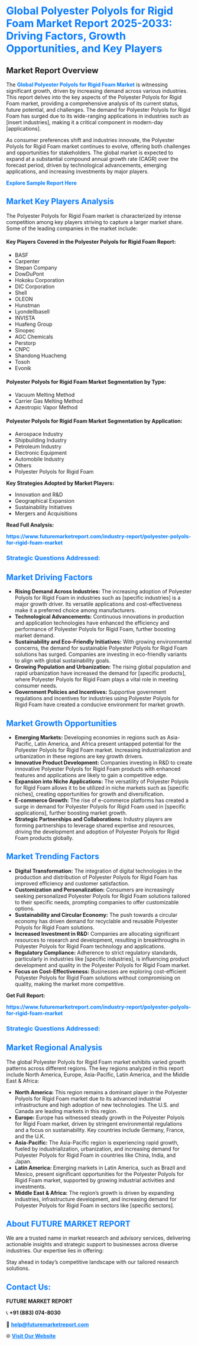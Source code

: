 <h1 style="color: #007BFF;">Global Polyester Polyols for Rigid Foam Market Report 2025-2033: Driving Factors, Growth Opportunities, and Key Players</h1>

<section id="overview">
<h2>Market Report Overview</h2>
<p>The <a href="https://www.futuremarketreport.com/industry-report/polyester-polyols-for-rigid-foam-market" style="color: #007BFF; text-decoration: none;"><strong>Global Polyester Polyols for Rigid Foam Market</strong></a> is witnessing significant growth, driven by increasing demand across various industries. This report delves into the key aspects of the Polyester Polyols for Rigid Foam market, providing a comprehensive analysis of its current status, future potential, and challenges. The demand for Polyester Polyols for Rigid Foam has surged due to its wide-ranging applications in industries such as [insert industries], making it a critical component in modern-day [applications].</p>
<p>As consumer preferences shift and industries innovate, the Polyester Polyols for Rigid Foam market continues to evolve, offering both challenges and opportunities for stakeholders. The global market is expected to expand at a substantial compound annual growth rate (CAGR) over the forecast period, driven by technological advancements, emerging applications, and increasing investments by major players.</p>
</section>

<section id="overview">
<p><a href="https://www.futuremarketreport.com/request-sample/reportId=111595" style="color: #007BFF; text-decoration: none;"><strong>Explore Sample Report Here</strong></a></p>
</section>

<section id="key-players">
<h2 style="color: #007BFF;">Market Key Players Analysis</h2>
<p>The Polyester Polyols for Rigid Foam market is characterized by intense competition among key players striving to capture a larger market share. Some of the leading companies in the market include:</p>
<h4>Key Players Covered in the Polyester Polyols for Rigid Foam Report:</h4>
<ul><li>BASF</li><li>Carpenter</li><li>Stepan Company</li><li>DowDuPont</li><li>Hokoku Corporation</li><li>DIC Corporation</li><li>Shell</li><li>OLEON</li><li>Hunstman</li><li>Lyondellbasell</li><li>INVISTA</li><li>Huafeng Group</li><li>Sinopec</li><li>AGC Chemicals</li><li>Perstorp</li><li>CNPC</li><li>Shandong Huacheng</li><li>Tosoh</li><li>Evonik</li></ul>
<h4>Polyester Polyols for Rigid Foam Market Segmentation by Type:</h4>
<ul><li>Vacuum Melting Method</li><li>Carrier Gas Melting Method</li><li>Azeotropic Vapor Method</li></ul>

<h4>Polyester Polyols for Rigid Foam Market Segmentation by Application:</h4>
<ul><li>Aerospace Industry</li><li>Shipbuilding Industry</li><li>Petroleum Industry</li><li>Electronic Equipment</li><li>Automobile Industry</li><li>Others</li><li>Polyester Polyols for Rigid Foam</li></ul>
<p><strong>Key Strategies Adopted by Market Players:</strong></p>
<ul>
<li>Innovation and R&D</li>
<li>Geographical Expansion</li>
<li>Sustainability Initiatives</li>
<li>Mergers and Acquisitions</li>
</ul>
</section>

<section>
<p><strong>Read Full Analysis: </strong></p><a href="https://www.futuremarketreport.com/industry-report/polyester-polyols-for-rigid-foam-market" style="color: #007BFF; text-decoration: none;"><strong>https://www.futuremarketreport.com/industry-report/polyester-polyols-for-rigid-foam-market</strong></a>
<h3 style="color: #007BFF;">Strategic Questions Addressed:</h3>
</section>

<section id="driving-factors">
<h2 style="color: #007BFF;">Market Driving Factors</h2>
<ul>
<li><strong>Rising Demand Across Industries:</strong> The increasing adoption of Polyester Polyols for Rigid Foam in industries such as [specific industries] is a major growth driver. Its versatile applications and cost-effectiveness make it a preferred choice among manufacturers.</li>
<li><strong>Technological Advancements:</strong> Continuous innovations in production and application technologies have enhanced the efficiency and performance of Polyester Polyols for Rigid Foam, further boosting market demand.</li>
<li><strong>Sustainability and Eco-Friendly Initiatives:</strong> With growing environmental concerns, the demand for sustainable Polyester Polyols for Rigid Foam solutions has surged. Companies are investing in eco-friendly variants to align with global sustainability goals.</li>
<li><strong>Growing Population and Urbanization:</strong> The rising global population and rapid urbanization have increased the demand for [specific products], where Polyester Polyols for Rigid Foam plays a vital role in meeting consumer needs.</li>
<li><strong>Government Policies and Incentives:</strong> Supportive government regulations and incentives for industries using Polyester Polyols for Rigid Foam have created a conducive environment for market growth.</li>
</ul>
</section>

<section id="growth-opportunities">
<h2 style="color: #007BFF;">Market Growth Opportunities</h2>
<ul>
<li><strong>Emerging Markets:</strong> Developing economies in regions such as Asia-Pacific, Latin America, and Africa present untapped potential for the Polyester Polyols for Rigid Foam market. Increasing industrialization and urbanization in these regions are key growth drivers.</li>
<li><strong>Innovative Product Development:</strong> Companies investing in R&D to create innovative Polyester Polyols for Rigid Foam products with enhanced features and applications are likely to gain a competitive edge.</li>
<li><strong>Expansion into Niche Applications:</strong> The versatility of Polyester Polyols for Rigid Foam allows it to be utilized in niche markets such as [specific niches], creating opportunities for growth and diversification.</li>
<li><strong>E-commerce Growth:</strong> The rise of e-commerce platforms has created a surge in demand for Polyester Polyols for Rigid Foam used in [specific applications], further boosting market growth.</li>
<li><strong>Strategic Partnerships and Collaborations:</strong> Industry players are forming partnerships to leverage shared expertise and resources, driving the development and adoption of Polyester Polyols for Rigid Foam products globally.</li>
</ul>
</section>

<section id="trending-factors">
<h2 style="color: #007BFF;">Market Trending Factors</h2>
<ul>
<li><strong>Digital Transformation:</strong> The integration of digital technologies in the production and distribution of Polyester Polyols for Rigid Foam has improved efficiency and customer satisfaction.</li>
<li><strong>Customization and Personalization:</strong> Consumers are increasingly seeking personalized Polyester Polyols for Rigid Foam solutions tailored to their specific needs, prompting companies to offer customizable options.</li>
<li><strong>Sustainability and Circular Economy:</strong> The push towards a circular economy has driven demand for recyclable and reusable Polyester Polyols for Rigid Foam solutions.</li>
<li><strong>Increased Investment in R&D:</strong> Companies are allocating significant resources to research and development, resulting in breakthroughs in Polyester Polyols for Rigid Foam technology and applications.</li>
<li><strong>Regulatory Compliance:</strong> Adherence to strict regulatory standards, particularly in industries like [specific industries], is influencing product development and quality in the Polyester Polyols for Rigid Foam market.</li>
<li><strong>Focus on Cost-Effectiveness:</strong> Businesses are exploring cost-efficient Polyester Polyols for Rigid Foam solutions without compromising on quality, making the market more competitive.</li>
</ul>
</section>

<section>
<p><strong>Get Full Report: </strong></p><a href="https://www.futuremarketreport.com/industry-report/polyester-polyols-for-rigid-foam-market" style="color: #007BFF; text-decoration: none;"><strong>https://www.futuremarketreport.com/industry-report/polyester-polyols-for-rigid-foam-market</strong></a>
<h3 style="color: #007BFF;">Strategic Questions Addressed:</h3>
</section>


<section id="regional-analysis">
<h2 style="color: #007BFF;">Market Regional Analysis</h2>
<p>The global Polyester Polyols for Rigid Foam market exhibits varied growth patterns across different regions. The key regions analyzed in this report include North America, Europe, Asia-Pacific, Latin America, and the Middle East & Africa:</p>
<ul>
<li><strong>North America:</strong> This region remains a dominant player in the Polyester Polyols for Rigid Foam market due to its advanced industrial infrastructure and high adoption of new technologies. The U.S. and Canada are leading markets in this region.</li>
<li><strong>Europe:</strong> Europe has witnessed steady growth in the Polyester Polyols for Rigid Foam market, driven by stringent environmental regulations and a focus on sustainability. Key countries include Germany, France, and the U.K.</li>
<li><strong>Asia-Pacific:</strong> The Asia-Pacific region is experiencing rapid growth, fueled by industrialization, urbanization, and increasing demand for Polyester Polyols for Rigid Foam in countries like China, India, and Japan.</li>
<li><strong>Latin America:</strong> Emerging markets in Latin America, such as Brazil and Mexico, present significant opportunities for the Polyester Polyols for Rigid Foam market, supported by growing industrial activities and investments.</li>
<li><strong>Middle East & Africa:</strong> The region’s growth is driven by expanding industries, infrastructure development, and increasing demand for Polyester Polyols for Rigid Foam in sectors like [specific sectors].</li>
</ul>
</section>

<footer>
<h2 style="color: #007BFF;">About FUTURE MARKET REPORT</h2>
<p>We are a trusted name in market research and advisory services, delivering actionable insights and strategic support to businesses across diverse industries. Our expertise lies in offering:</p>

<p>Stay ahead in today’s competitive landscape with our tailored research solutions.</p>

<h2 style="color: #007BFF;">Contact Us:</h2>
<p><strong>FUTURE MARKET REPORT</strong></p>
<p>📞 <strong>+91 (883) 074-8030</strong></p>
<p>📧 <strong><a href="mailto:help@futuremarketreport.com" style="color: #007BFF;">help@futuremarketreport.com</a></strong></p>
<p>🌐 <strong><a href="https://www.futuremarketreport.com/" style="color: #007BFF;">Visit Our Website</a></strong></p>
</footer>